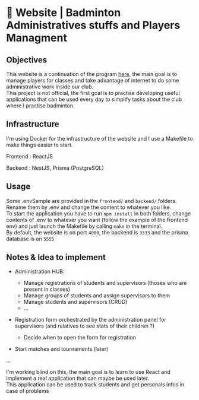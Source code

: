 # 🏸 Website | Badminton Administratives stuffs and Players Managment

## Objectives

This website is a continuation of the program [here](https://github.com/William-Dbt/badminton-tournament_managment), the main goal is to manage players for classes and take advantage of internet to do some administrative work inside our club.  
This project is not official, the first goal is to practise developing useful applications that can be used every day to simplify tasks about the club where I practise badminton.  

## Infrastructure

I'm using Docker for the infrastructure of the website and I use a Makefile to make things easier to start.  

Frontend : ReactJS

Backend : NestJS, Prisma (PostgreSQL)

## Usage

Some .envSample are provided in the `frontend/` and `backend/` folders. Rename them by .env and change the content to whatever you like.  
To start the application you have to run `npm install` in both folders, change contents of .env to whatever you want (follow the example of the frontend env) and just launch the Makefile by calling `make` in the terminal.  
By default, the website is on port `4000`, the backend is `3333` and the prisma database is on `5555`

## Notes & Idea to implement

- Administration HUB:
	* Manage registrations of students and supervisors (thoses who are present in classes)  
	* Manage groups of students and assign supervisors to them  
	* Manage students and supervisors (CRUD)  
	* ...

- Registration form orchestrated by the administration panel for supervisors (and relatives to see stats of their children ?)  
	* Decide when to open the form for registration

- Start matches and tournaments (later)

...  

I'm working blind on this, the main goal is to learn to use React and implement a real application that can maybe be used later.  
This application can be used to track students and get personals infos in case of problems  
